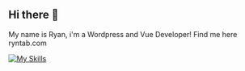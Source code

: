 ## Hi there 👋

My name is Ryan, i'm a Wordpress and Vue Developer! Find me here ryntab.com

[![My Skills](https://skillicons.dev/icons?i=js,nuxtjs,vue,windicss,tailwind,php,nodejs,postgres,firebase,aws&theme=dark)](https://skillicons.dev)
